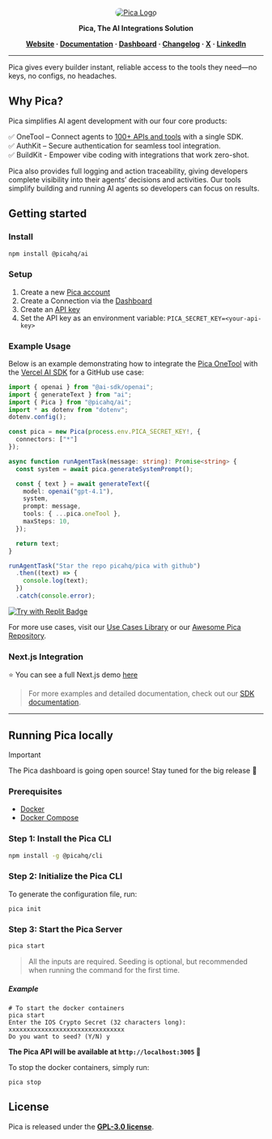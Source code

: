 <p align="center">
  <a href="https://picaos.com">
    <img alt="Pica Logo" src="./resources/images/banner.svg" style="border-radius: 10px;">
  </a>
</p>

<p align="center"><b>Pica, The AI Integrations Solution</b></p>

<p align="center">
  <b>
    <a href="https://www.picaos.com/">Website</a>
    ·
    <a href="https://docs.picaos.com">Documentation</a>
    ·
    <a href="https://app.picaos.com">Dashboard</a>
    ·
    <a href="https://docs.picaos.com/changelog">Changelog</a>
    ·
    <a href="https://x.com/picahq">X</a>
    ·
    <a href="https://www.linkedin.com/company/picahq">LinkedIn</a>
  </b>
</p>

---

Pica gives every builder instant, reliable access to the tools they need—no keys, no configs, no headaches.

## Why Pica?

Pica simplifies AI agent development with our four core products:

✅ OneTool – Connect agents to [100+ APIs and tools](https://app.picaos.com/tools) with a single SDK. <br/>
✅ AuthKit – Secure authentication for seamless tool integration. <br/>
✅ BuildKit - Empower vibe coding with integrations that work zero-shot.

Pica also provides full logging and action traceability, giving developers complete visibility into their agents’ decisions and activities. Our tools simplify building and running AI agents so developers can focus on results.

## Getting started

### Install

```bash
npm install @picahq/ai
```

### Setup

1. Create a new [Pica account](https://app.picaos.com)
2. Create a Connection via the [Dashboard](https://app.picaos.com/connections)
3. Create an [API key](https://app.picaos.com/settings/api-keys)
4. Set the API key as an environment variable: `PICA_SECRET_KEY=<your-api-key>`

### Example Usage

Below is an example demonstrating how to integrate the [Pica OneTool](https://www.npmjs.com/package/@picahq/ai) with the [Vercel AI SDK](https://www.npmjs.com/package/ai) for a GitHub use case:

```typescript
import { openai } from "@ai-sdk/openai";
import { generateText } from "ai";
import { Pica } from "@picahq/ai";
import * as dotenv from "dotenv";
dotenv.config();

const pica = new Pica(process.env.PICA_SECRET_KEY!, {
  connectors: ["*"]
});

async function runAgentTask(message: string): Promise<string> {
  const system = await pica.generateSystemPrompt();

  const { text } = await generateText({
    model: openai("gpt-4.1"),
    system,
    prompt: message,
    tools: { ...pica.oneTool },
    maxSteps: 10,
  });

  return text;
}

runAgentTask("Star the repo picahq/pica with github")
  .then((text) => {
    console.log(text);
  })
  .catch(console.error);
```

[![Try with Replit Badge](https://replit.com/badge?caption=Try%20with%20Replit)](https://replit.com/@picahq/Pica-or-GitHub-Star-Demo)


For more use cases, visit our [Use Cases Library](https://www.picaos.com/community/use-cases) or our [Awesome Pica Repository](https://github.com/picahq/awesome-pica).

### Next.js Integration

⭐️ You can see a full Next.js demo [here](https://github.com/picahq/onetool-demo)


> For more examples and detailed documentation, check out our [SDK documentation](https://docs.picaos.com/sdk/vercel-ai).

---

## Running Pica locally

> [!IMPORTANT]
> The Pica dashboard is going open source! Stay tuned for the big release 🚀

### Prerequisites

* [Docker](https://docs.docker.com/engine/)
* [Docker Compose](https://docs.docker.com/compose/)

### Step 1: Install the Pica CLI

```sh
npm install -g @picahq/cli
```

### Step 2: Initialize the Pica CLI

To generate the configuration file, run:

```shell
pica init
```

### Step 3: Start the Pica Server

```sh
pica start
```

> All the inputs are required. Seeding is optional, but recommended when running the command for the first time.

##### Example

```Shell
# To start the docker containers
pica start
Enter the IOS Crypto Secret (32 characters long): xxxxxxxxxxxxxxxxxxxxxxxxxxxxxxxx
Do you want to seed? (Y/N) y
```

**The Pica API will be available at `http://localhost:3005` 🚀**

To stop the docker containers, simply run:

```Shell
pica stop
```


## License

Pica is released under the [**GPL-3.0 license**](LICENSE).
